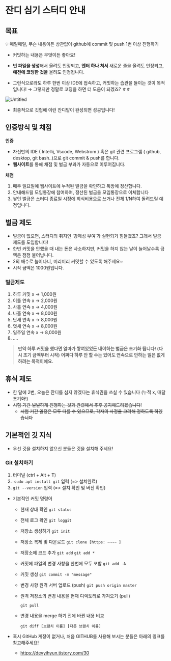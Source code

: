 # 잔디 심기 스터디 안내

## 목표

💡 매일매일, 무슨 내용이든 상관없이 github에 commit 및 push 1번 이상 진행하기

- 커밋하는 내용은 무엇이든 좋아요!
- **빈 파일을 생성**해서 올려도 인정되고, **엔터 하나 쳐서** 새로운 줄을 올려도 인정되고,
  **예전에 코딩한  것을** 올려도 인정됩니다.

- 그런식으로라도  하루 한번 이상 IDE에 접속하고, 커밋하는 습관을 들이는 것이 목적입니다!
  → 그렇지만 정말로 코딩을 하면 더 도움이 되겠죠? ㅎㅎ

![Untitled](https://camo.githubusercontent.com/552d747457060206279ebb3c9dff2345f1ad294dd3b5930cda3f4e5244ad5811/68747470733a2f2f7373722d636f6e747269627574696f6e732d7376672e76657263656c2e6170702f5f2f436174734a756963653f666f726d61743d737667267765656b733d3530266461726b3d74727565)

- 최종적으로 깃헙에 이런 잔디밭이 완성되면 성공입니다!

## 인증방식 및 채점

**인증**

- 자신만의 IDE ( Intellij, Vscode, Webstrom ) 혹은 git 관련 프로그램 ( github, desktop, git bash..)으로 git commit & push를 합니다.
- **웹사이트**를 통해 채점 및 벌금 부과가 자동으로 이루어집니다.

**채점**

1. 매주 일요일에 웹사이트에 누적된 벌금을 확인하고 톡방에 정산합니다.
2. 안내해드릴 모임통장에 참여하여, 정산된 벌금을 모임통장으로 이체합니다
3. 쌓인 벌금은 스터디 종료일 시정에 회식비용으로 쓰거나 전체 1/N하여 돌려드릴 예정입니다.

## 벌금 제도

- 벌금이 없으면, 스터디의 취지인 ‘강제성 부여’가 실현되기 힘들겠죠? 그래서 벌금 제도를 도입합니다!
- 한번 커밋을 안했을 때 내는 돈은 사소하지만, 커밋을 하지 않는 날이 늘어날수록 금액은 점점 불어납니다.
- 2의 배수로 늘어나니, 미리미리 커밋할 수 있도록 해주세요~
- 시작 금액은 1000원입니다.

### 벌금제도

1. 하루 커밋 x → 1,000원
2. 이틀 연속 x → 2,000원
3. 사흘 연속 x → 4,000원
4. 나흘 연속 x → 8,000원
5. 닷새 연속 x → 8,000원
6. 엿새 연속 x → 8,000원
7. 일주일 연속 x → 8,000원
8. ….

> **만약 하루 커밋을 했다면 얼마가 쌓여있었든 내야하는 벌금은 초기화 됩니다! (다시 초기 금액부터 시작)**
> **어쩌다 하루 안 할 수는 있어도 연속으로 안하는 일은 없게 하려는 목적이에요.**

## 휴식 제도

- 한 달에 2번, 오늘은 잔디를 심지 않겠다는 휴식권을 쓰실 수 있습니다 (누적 x,  매달 초기화!)
- ~~시험 기간 널널하게 진행하는 것과 관련해서 추후 공지해드리겠습니다!~~
    - ~~시험 기간 일정은 모두 다를 수 있으므로, 각자의 사정을 고려해 정하도록 하겠습니다~~

## 기본적인 깃 지식

- 우선 깃을 설치하지 않으신 분들은 깃을 설치해 주세요!

### Git 설치하기

1.  터미널 (ctrl + Alt + T)
2.  `sudo apt install git` 입력 (=> 설치완료)
3. `git --version` 입력 (=> 설치 확인 및 버전 확인)

- 기본적인 커밋 명령어
    - 현재 상태 확인 `git status`
    - 전체 로그 확인 `git loggit`
    - 저장소 생성하기 `git init`
    - 저장소 복제 및 다운로드  `git clone [https: ~~~~ ]`
    - 저장소에 코드 추가 `git add` `git add *`
    - 커밋에 파일의 변경 사항을 한번에 모두 포함 `git add -A`
    - 커밋 생성 `git commit -m "message"`
    - 변경 사항 원격 서버 업로드 (push)  `git push origin master`
    - 원격 저장소의 변경 내용을 현재 디렉토리로 가져오기 (pull)

      `git pull`

    - 변경 내용을 merge 하기 전에 바뀐 내용 비교

      `git diff [브랜치 이름] [다른 브랜치 이름]`

- 혹시 GitHub 계정이 없거나, 처음 GITHUB를 사용해 보시는 분들은 아래의 링크를 참고해주세요!
    - https://devyihyun.tistory.com/30